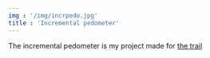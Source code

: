 ```yaml
---
img : '/img/incrpedo.jpg'
title : 'Incremental pedometer'
---
```


The incremental pedometer is my project made for [the trail](https://thetrail.hackclub.com/)

